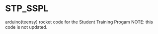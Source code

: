 # STP_SSPL
arduino(teensy) rocket code for the Student Training Progam
NOTE: this code is not updated.
